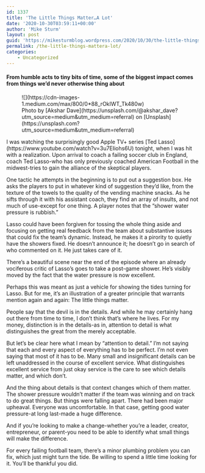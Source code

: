 ```yaml
---
id: 1337
title: 'The Little Things Matter…A Lot'
date: '2020-10-30T03:59:11+00:00'
author: 'Mike Sturm'
layout: post
guid: 'https://mikesturmblog.wordpress.com/2020/10/30/the-little-things-mattera-lot/'
permalink: /the-little-things-mattera-lot/
categories:
    - Uncategorized
---
```


#### From humble acts to tiny bits of time, some of the biggest impact comes from things we’d never otherwise thing about

<figure class="wp-caption">![](https://cdn-images-1.medium.com/max/800/0*88_rOkIWT_Tk480w)<figcaption class="wp-caption-text">Photo by [Akshar Dave](https://unsplash.com/@akshar_dave?utm_source=medium&utm_medium=referral) on [Unsplash](https://unsplash.com?utm_source=medium&utm_medium=referral)</figcaption></figure>I was watching the surprisingly good Apple TV+ series [Ted Lasso](https://www.youtube.com/watch?v=3u7EIiohs6U) tonight, when I was hit with a realization. Upon arrival to coach a failing soccer club in England, coach Ted Lasso-who has only previously coached American Football in the midwest-tries to gain the alliance of the skeptical players.

One tactic he attempts in the beginning is to put out a suggestion box. He asks the players to put in whatever kind of suggestion they’d like, from the texture of the towels to the quality of the vending machine snacks. As he sifts through it with his assistant coach, they find an array of insults, and not much of use-except for one thing. A player notes that the “shower water pressure is rubbish.”

Lasso could have been forgiven for tossing the whole thing aside and focusing on getting real feedback from the team about substantive issues that could fix the team’s dynamic. Instead, he makes it a pirority to quietly have the showers fixed. He doesn’t announce it; he doesn’t go in search of who commented on it. He just takes care of it.

There’s a beautiful scene near the end of the episode where an already vociferous critic of Lasso’s goes to take a post-game shower. He’s visibly moved by the fact that the water pressure is now excellent.

Perhaps this was meant as just a vehicle for showing the tides turning for Lasso. But for me, it’s an illustration of a greater principle that warrants mention again and again: The little things matter.

People say that the devil is in the details. And while he may certainly hang out there from time to time, I don’t think that’s where he lives. For my money, distinction is in the details-as in, attention to detail is what distinguishes the great from the merely acceptable.

But let’s be clear here what I mean by “attention to detail.” I’m not saying that each and every aspect of everything has to be perfect. I’m not even saying that most of it has to be. Many small and insignificant details can be left unaddressed in the course of excellent service. What distinguishes excellent service from just okay service is the care to see which details matter, and which don’t.

And the thing about details is that context changes which of them matter. The shower pressure wouldn’t matter if the team was winning and on track to do great things. But things were falling apart. There had been major upheaval. Everyone was uncomfortable. In that case, getting good water pressure-at long last-made a huge difference.

And if you’re looking to make a change-whether you’re a leader, creator, entrepreneur, or parent-you need to be able to identify what small things will make the difference.

For every failing football team, there’s a minor plumbing problem you can fix, which just might turn the tide. Be willing to spend a little time looking for it. You’ll be thankful you did.